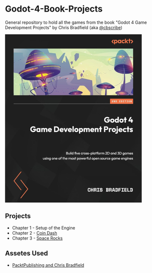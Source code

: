 # Godot-4-Book-Projects

General repository to hold all the games from the book "Godot 4 Game Development Projects" by Chris Bradfield (aka [@cbscribe](https://github.com/cbscribe))

![Godot 4 Book ](book_cover.jpg)

## Projects

- Chapter 1 - Setup of the Engine
- Chapter 2 - [Coin Dash](https://github.com/cfultz/Godot-4-Book-Projects/tree/main/Coin%20Dash)
- Chapter 3 - [Space Rocks](https://github.com/cfultz/Godot-4-Book-Projects/tree/main/Space%20Rocks)

## Assetes Used

- [PacktPublishing and Chris Bradfield](https://github.com/PacktPublishing/Godot-4-Game-Development-Projects-Second-Edition)


